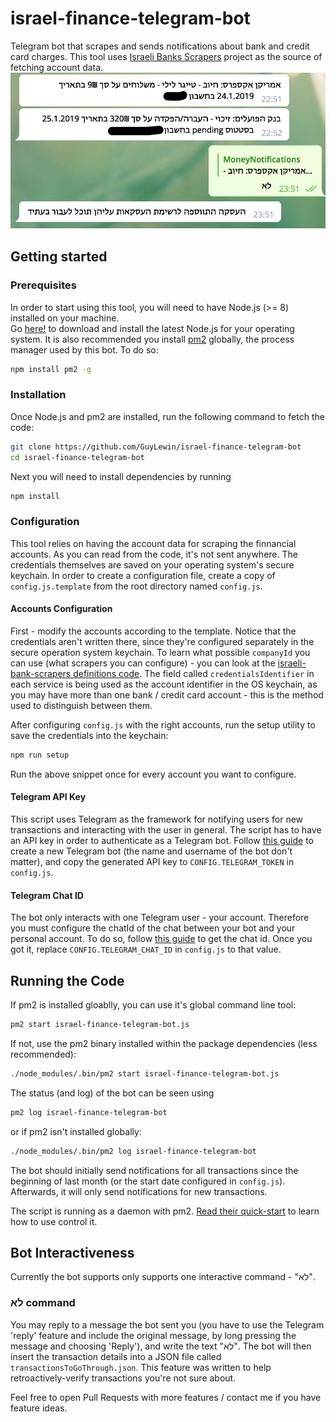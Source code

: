 # israel-finance-telegram-bot
Telegram bot that scrapes and sends notifications about bank and credit card charges. This tool uses [Israeli Banks Scrapers](https://github.com/eshaham/israeli-bank-scrapers) project as the source of fetching account data.
![israel-finance-telegram-bot example](/screenshots/1.png?raw=true "israel-finance-telegram-bot example")

## Getting started

### Prerequisites 
In order to start using this tool, you will need to have Node.js (>= 8) installed on your machine.  
Go [here!](https://nodejs.org/en/download/) to download and install the latest Node.js for your operating system.
It is also recommended you install [pm2](https://www.npmjs.com/package/pm2) globally, the process manager used by this bot.
To do so:
```bash
npm install pm2 -g
```

### Installation
Once Node.js and pm2 are installed, run the following command to fetch the code:

```bash
git clone https://github.com/GuyLewin/israel-finance-telegram-bot
cd israel-finance-telegram-bot
```

Next you will need to install dependencies by running
```bash
npm install
```

### Configuration
This tool relies on having the account data for scraping the finnancial accounts. As you can read from the code, it's not sent anywhere. The credentials themselves are saved on your operating system's secure keychain.
In order to create a configuration file, create a copy of `config.js.template` from the root directory named `config.js`.

#### Accounts Configuration
First - modify the accounts according to the template. Notice that the credentials aren't written there, since they're configured separately in the secure operation system keychain.
To learn what possible `companyId` you can use (what scrapers you can configure) - you can look at the [israeli-bank-scrapers definitions code](https://github.com/eshaham/israeli-bank-scrapers/blob/master/src/definitions.js).
The field called `credentialsIdentifier` in each service is being used as the account identifier in the OS keychain, as you may have more than one bank / credit card account - this is the method used to distinguish between them.

After configuring `config.js` with the right accounts, run the setup utility to save the credentials into the keychain:
```bash
npm run setup
```
Run the above snippet once for every account you want to configure.

#### Telegram API Key
This script uses Telegram as the framework for notifying users for new transactions and interacting with the user in general.
The script has to have an API key in order to authenticate as a Telegram bot.
Follow [this guide](https://docs.influxdata.com/kapacitor/v1.5/event_handlers/telegram/#create-a-telegram-bot) to create a new Telegram bot (the name and username of the bot don't matter), and copy the generated API key to `CONFIG.TELEGRAM_TOKEN` in `config.js`.

#### Telegram Chat ID
The bot only interacts with one Telegram user - your account. Therefore you must configure the chatId of the chat between your bot and your personal account. To do so, follow [this guide](https://docs.influxdata.com/kapacitor/v1.5/event_handlers/telegram/#get-your-telegram-chat-id) to get the chat id.
Once you got it, replace `CONFIG.TELEGRAM_CHAT_ID` in `config.js` to that value.

## Running the Code
If pm2 is installed gloablly, you can use it's global command line tool:
```bash
pm2 start israel-finance-telegram-bot.js
```
If not, use the pm2 binary installed within the package dependencies (less recommended):
```bash
./node_modules/.bin/pm2 start israel-finance-telegram-bot.js
```

The status (and log) of the bot can be seen using
```bash
pm2 log israel-finance-telegram-bot
```
or if pm2 isn't installed globally:
```bash
./node_modules/.bin/pm2 log israel-finance-telegram-bot
```
The bot should initially send notifications for all transactions since the beginning of last month (or the start date configured in `config.js`).
Afterwards, it will only send notifications for new transactions.

The script is running as a daemon with pm2. [Read their quick-start](http://pm2.keymetrics.io/docs/usage/quick-start/) to learn how to use control it.

## Bot Interactiveness
Currently the bot supports only supports one interactive command - "לא".

### לא command
You may reply to a message the bot sent you (you have to use the Telegram 'reply' feature and include the original message, by long pressing the message and choosing 'Reply'), and write the text "לא".
The bot will then insert the transaction details into a JSON file called `transactionsToGoThrough.json`.
This feature was written to help retroactively-verify transactions you're not sure about. 

Feel free to open Pull Requests with more features / contact me if you have feature ideas.
